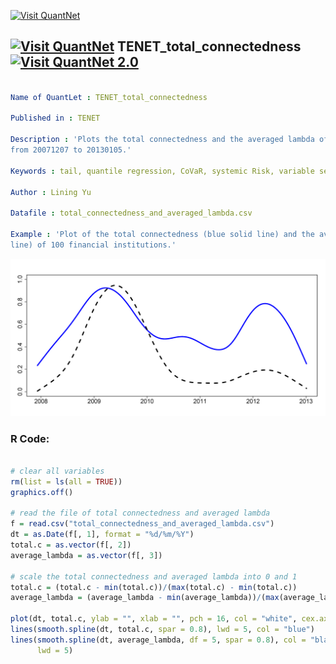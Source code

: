 
[<img src="https://github.com/QuantLet/Styleguide-and-FAQ/blob/master/pictures/banner.png" width="888" alt="Visit QuantNet">](http://quantlet.de/)

## [<img src="https://github.com/QuantLet/Styleguide-and-FAQ/blob/master/pictures/qloqo.png" alt="Visit QuantNet">](http://quantlet.de/) **TENET_total_connectedness** [<img src="https://github.com/QuantLet/Styleguide-and-FAQ/blob/master/pictures/QN2.png" width="60" alt="Visit QuantNet 2.0">](http://quantlet.de/)

```yaml

Name of QuantLet : TENET_total_connectedness

Published in : TENET

Description : 'Plots the total connectedness and the averaged lambda of 100 financial institutions
from 20071207 to 20130105.'

Keywords : tail, quantile regression, CoVaR, systemic Risk, variable selection, dimension reduction

Author : Lining Yu

Datafile : total_connectedness_and_averaged_lambda.csv

Example : 'Plot of the total connectedness (blue solid line) and the averaged lambda (black dashed
line) of 100 financial institutions.'

```

![Picture1](TENET_total_connectedness.png)


### R Code:
```r

# clear all variables
rm(list = ls(all = TRUE))
graphics.off()

# read the file of total connectedness and averaged lambda
f = read.csv("total_connectedness_and_averaged_lambda.csv")
dt = as.Date(f[, 1], format = "%d/%m/%Y")
total.c = as.vector(f[, 2])
average_lambda = as.vector(f[, 3])

# scale the total connectedness and averaged lambda into 0 and 1
total.c = (total.c - min(total.c))/(max(total.c) - min(total.c))
average_lambda = (average_lambda - min(average_lambda))/(max(average_lambda) - min(average_lambda))

plot(dt, total.c, ylab = "", xlab = "", pch = 16, col = "white", cex.axis = 1.8, font.axis = 1.8)
lines(smooth.spline(dt, total.c, spar = 0.8), lwd = 5, col = "blue")
lines(smooth.spline(dt, average_lambda, df = 5, spar = 0.8), col = "black", lty = 2, 
      lwd = 5)

```
